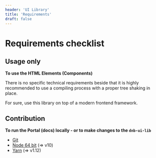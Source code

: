 ```yaml
---
header: 'UI Library'
title: 'Requirements'
draft: false
---
```


# Requirements checklist

## Usage only

**To use the HTML Elements (Components)**

There is no specific technical requirements beside that it is highly recommended to use a compiling process with a proper tree shaking in place.

For sure, use this library on top of a modern frontend framework.

## Contribution

**To run the Portal (docs) locally - or to make changes to the `dnb-ui-lib`**

- [Git](https://git-scm.com)
- [Node 64 bit](https://nodejs.org) (=> v10)
- [Yarn](https://yarnpkg.com) (=> v1.12)
